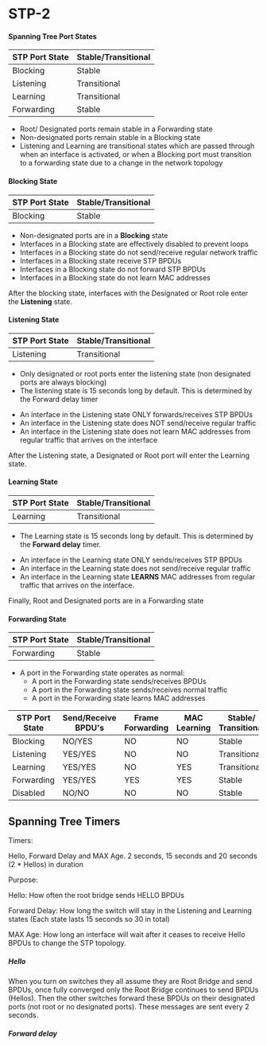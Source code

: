# STP-2

#### Spanning Tree Port States

| STP Port State | Stable/Transitional |
|----------------|---------------------|
| Blocking       | Stable              |
| Listening      | Transitional        |
| Learning       | Transitional        |
| Forwarding     | Stable              |

* Root/ Designated ports remain stable in a Forwarding state
* Non-designated ports remain stable in a Blocking state
* Listening and Learning are transitional states which are passed through when an interface is activated, or when a Blocking port must transition to a forwarding state due to a change in the network topology


#### Blocking State

| STP Port State | Stable/Transitional |
|----------------|---------------------|
| Blocking       | Stable              |

- Non-designated ports are in a **Blocking** state
- Interfaces in a Blocking state are effectively disabled to prevent loops
- Interfaces in a Blocking state do not send/receive regular network traffic
- Interfaces in a Blocking state receive STP BPDUs
- Interfaces in a Blocking state do not forward STP BPDUs
- Interfaces in a Blocking state do not learn MAC addresses

After the blocking state, interfaces with the Designated or Root role enter the **Listening** state.

#### Listening State

| STP Port State | Stable/Transitional |
|----------------|---------------------|
| Listening      | Transitional        |

- Only designated or root ports enter the listening state (non designated ports are always blocking)
- The listening state is 15 seconds long by default. This is determined by the Forward delay timer

* An interface in the Listening state ONLY forwards/receives STP BPDUs
* An interface in the Listening state does NOT send/receive regular traffic
* An interface in the Listening state does not learn MAC addresses from regular traffic that arrives on the interface


After the Listening state, a Designated or Root port will enter the Learning state.

#### Learning State

| STP Port State | Stable/Transitional |
|----------------|---------------------|
| Learning       | Transitional        |

- The Learning state is 15 seconds long by default. This is determined by the **Forward delay** timer.

* An interface in the Learning state ONLY sends/receives STP BPDUs
* An interface in the Learning state does not send/receive regular traffic
* An interface in the Learning state **LEARNS** MAC addresses from regular traffic that arrives on the interface.

Finally, Root and Designated ports are in a Forwarding state

#### Forwarding State

| STP Port State | Stable/Transitional |
|----------------|---------------------|
| Forwarding     | Stable              |

- A port in the Forwarding state operates as normal:
	* A port in the Forwarding state sends/receives BPDUs
	* A port in the Forwarding state sends/receives normal traffic
	* A port in the Forwarding state learns MAC addresses

| STP Port State | Send/Receive BPDU's | Frame  Forwarding | MAC  Learning | Stable/ Transitional |
|----------------|---------------------|-------------------|---------------|----------------------|
| Blocking       | NO/YES              | NO                | NO            | Stable               |
| Listening      | YES/YES             | NO                | NO            | Transitional         |
| Learning       | YES/YES             | NO                | YES           | Transitional         |
| Forwarding     | YES/YES             | YES               | YES           | Stable               |
| Disabled       | NO/NO               | NO                | NO            | Stable               |



## Spanning Tree Timers

Timers: 

Hello, Forward Delay and MAX Age. 2 seconds, 15 seconds and 20 seconds (2 * Hellos) in duration 

Purpose:

Hello: How often the root bridge sends HELLO BPDUs

Forward Delay: How long the switch will stay in the Listening and Learning states (Each state lasts 15 seconds so 30 in total)

MAX Age: How long an interface will wait after it ceases to receive Hello BPDUs to change the STP topology. 

##### Hello
When you turn on switches they all assume they are Root Bridge and send BPDUs, once fully converged only the Root Bridge continues to send BPDUs (Hellos). Then the other switches forward these BPDUs on their designated ports (not root or no designated ports). These messages are sent every 2 seconds.

##### Forward delay




